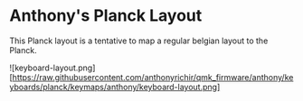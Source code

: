 # Anthony's Planck Layout
This Planck layout is a tentative to map a regular belgian layout to the Planck.

![keyboard-layout.png][https://raw.githubusercontent.com/anthonyrichir/qmk_firmware/anthony/keyboards/planck/keymaps/anthony/keyboard-layout.png]
